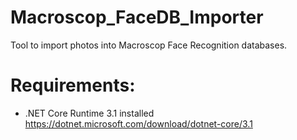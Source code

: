 # Macroscop_FaceDB_Importer

Tool to import photos into Macroscop Face Recognition databases.

# Requirements:
* .NET Core Runtime 3.1 installed https://dotnet.microsoft.com/download/dotnet-core/3.1
